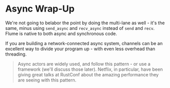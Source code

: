 # Async Wrap-Up

We're not going to belabor the point by doing the multi-lane as well - it's the same, minus using `send_async` and `recv_async` instead of `send` and `recv`. Flume is native to both async and synchronous code.

If you are building a network-connected async system, channels can be an excellent way to divide your program up - with even less overhead than threading.

> Async actors are widely used, and follow this pattern - or use a framework (we'll discuss those later). Netflix, in particular, have been giving great talks at RustConf about the amazing performance they are seeing with this pattern.
